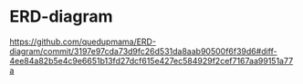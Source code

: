 # ERD-diagram
https://github.com/quedupmama/ERD-diagram/commit/3197e97cda73d9fc26d531da8aab90500f6f39d6#diff-4ee84a82b5e4c9e6651b13fd27dcf615e427ec584929f2cef7167aa99151a77a
